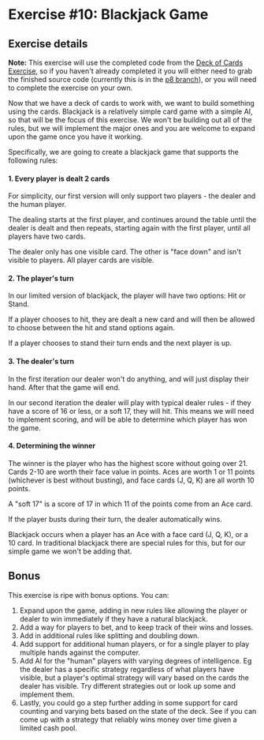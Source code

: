 # Exercise #10: Blackjack Game

## Exercise details

**Note:** This exercise will use the completed code from
the [Deck of Cards Exercise](https://gophercises.com/exercises/blackjack), so if you haven't already completed it you
will either need to grab the finished source code (currently this is in
the [p8 branch](https://github.com/gophercises/deck/tree/p8)), or you will need to complete the exercise on your own.

Now that we have a deck of cards to work with, we want to build something using the cards. Blackjack is a relatively
simple card game with a simple AI, so that will be the focus of this exercise. We won't be building out all of the
rules, but we will implement the major ones and you are welcome to expand upon the game once you have it working.

Specifically, we are going to create a blackjack game that supports the following rules:

#### 1. Every player is dealt 2 cards

For simplicity, our first version will only support two players - the dealer and the human player.

The dealing starts at the first player, and continues around the table until the dealer is dealt and then repeats,
starting again with the first player, until all players have two cards.

The dealer only has one visible card. The other is "face down" and isn't visible to players. All player cards are
visible.

#### 2. The player's turn

In our limited version of blackjack, the player will have two options: Hit or Stand.

If a player chooses to hit, they are dealt a new card and will then be allowed to choose between the hit and stand
options again.

If a player chooses to stand their turn ends and the next player is up.

#### 3. The dealer's turn

In the first iteration our dealer won't do anything, and will just display their hand. After that the game will end.

In our second iteration the dealer will play with typical dealer rules - if they have a score of 16 or less, or a soft
17, they will hit. This means we will need to implement scoring, and will be able to determine which player has won the
game.

#### 4. Determining the winner

The winner is the player who has the highest score without going over 21. Cards 2-10 are worth their face value in
points. Aces are worth 1 or 11 points (whichever is best without busting), and face cards (J, Q, K) are all worth 10
points.

A "soft 17" is a score of 17 in which 11 of the points come from an Ace card.

If the player busts during their turn, the dealer automatically wins.

Blackjack occurs when a player has an Ace with a face card (J, Q, K), or a 10 card. In traditional blackjack there are
special rules for this, but for our simple game we won't be adding that.

## Bonus

This exercise is ripe with bonus options. You can:

1. Expand upon the game, adding in new rules like allowing the player or dealer to win immediately if they have a
   natural blackjack.
2. Add a way for players to bet, and to keep track of their wins and losses.
3. Add in additional rules like splitting and doubling down.
4. Add support for additional human players, or for a single player to play multiple hands against the computer.
5. Add AI for the "human" players with varying degrees of intelligence. Eg the dealer has a specific strategy regardless
   of what players have visible, but a player's optimal strategy will vary based on the cards the dealer has visible.
   Try different strategies out or look up some and implement them.
6. Lastly, you could go a step further adding in some support for card counting and varying bets based on the state of
   the deck. See if you can come up with a strategy that reliably wins money over time given a limited cash pool.